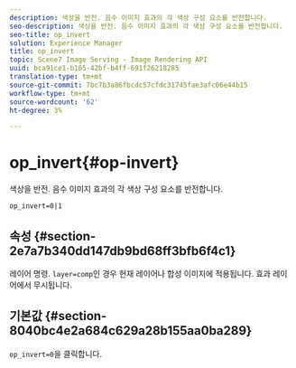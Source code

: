 ```yaml
---
description: 색상을 반전. 음수 이미지 효과의 각 색상 구성 요소를 반전합니다.
seo-description: 색상을 반전. 음수 이미지 효과의 각 색상 구성 요소를 반전합니다.
seo-title: op_invert
solution: Experience Manager
title: op_invert
topic: Scene7 Image Serving - Image Rendering API
uuid: bca91ce1-b105-42bf-b4ff-691f26218285
translation-type: tm+mt
source-git-commit: 7bc7b3a86fbcdc57cfdc31745fae3afc06e44b15
workflow-type: tm+mt
source-wordcount: '62'
ht-degree: 3%

---
```



# op_invert{#op-invert}

색상을 반전. 음수 이미지 효과의 각 색상 구성 요소를 반전합니다.

`op_invert=0|1`

## 속성 {#section-2e7a7b340dd147db9bd68ff3bfb6f4c1}

레이어 명령. `layer=comp`인 경우 현재 레이어나 합성 이미지에 적용됩니다. 효과 레이어에서 무시됩니다.

## 기본값 {#section-8040bc4e2a684c629a28b155aa0ba289}

`op_invert=0`을 클릭합니다.
